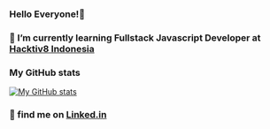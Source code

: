
### Hello Everyone!👋
### 👀 I’m currently learning Fullstack Javascript Developer at [Hacktiv8 Indonesia](https://www.hacktiv8.com/)

### My GitHub stats
[![My GitHub stats](https://github-readme-stats.vercel.app/api?username=hidayahhtaufik&show_icons=true&count_private=true&theme=vue-dark&include_all_commits=true)](https://github.com/hidayahhtaufik?tab=repositories)

<!-- [![Top Langs](https://github-readme-stats.vercel.app/api/top-langs/?username=muhsatrio&layout=compact&theme=dark)](https://github.com/anuraghazra/github-readme-stats) -->



### 📝 find me on [Linked.in](https://www.linkedin.com/in/hidayahhtaufik/)	
<!---	
hidayahhtaufikk/hidayahhtaufikk is a ✨ special ✨ repository because its `README.md` (this file) appears on your GitHub profile.	
You can click the Preview link to take a look at your changes.	
--->
